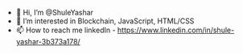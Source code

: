 - 👋 Hi, I’m @ShuleYashar
- 👀 I’m interested in Blockchain, JavaScript, HTML/CSS
- 📫 How to reach me linkedIn - https://www.linkedin.com/in/shule-yashar-3b373a178/

